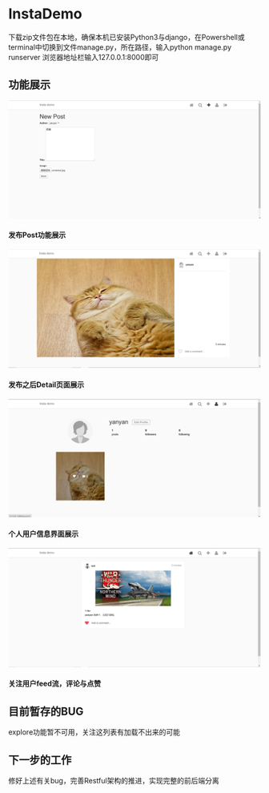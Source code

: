 # InstaDemo
下载zip文件包在本地，确保本机已安装Python3与django，在Powershell或terminal中切换到文件manage.py，所在路径，输入python manage.py runserver
浏览器地址栏输入127.0.0.1:8000即可

## 功能展示
![image](https://github.com/larkloss/InstaDemo/blob/master/Showcase/Showcase%20(1).jpg)

#### 发布Post功能展示

![image](https://github.com/larkloss/InstaDemo/blob/master/Showcase/Showcase%20(2).jpg)
#### 发布之后Detail页面展示

![image](https://github.com/larkloss/InstaDemo/blob/master/Showcase/Showcase%20(3).jpg)
#### 个人用户信息界面展示

![image](https://github.com/larkloss/InstaDemo/blob/master/Showcase/Showcase%20(4).jpg)
#### 关注用户feed流，评论与点赞

## 目前暂存的BUG
explore功能暂不可用，关注这列表有加载不出来的可能

## 下一步的工作
修好上述有关bug，完善Restful架构的推进，实现完整的前后端分离
